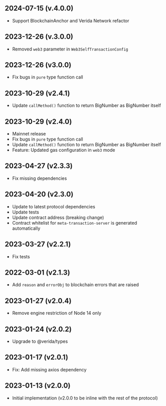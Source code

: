 2024-07-15 (v.4.0.0)
-------------------

- Support BlockchainAnchor and Verida Network refactor

2023-12-26 (v.3.0.0)
-------------------

- Removed `web3` parameter in `Web3SelfTransactionConfig`

2023-12-26 (v3.0.0)
-------------------

- Fix bugs in `pure` type function call

2023-10-29 (v2.4.1)
-------------------

- Update `callMethod()` function to return BigNumber as BigNumber itself

2023-10-29 (v2.4.0)
-------------------

- Mainnet release
- Fix bugs in `pure` type function call
- Update `callMethod()` function to return BigNumber as BigNumber itself
- Feature: Updated gas configuration in `web3` mode

2023-04-27 (v2.3.3)
-------------------

- Fix missing dependencies

2023-04-20 (v2.3.0)
-------------------

- Update to latest protocol dependencies
- Update tests
- Update contract address (breaking change)
- Contract whitelist for `meta-transaction-server` is generated automatically

2023-03-27 (v2.2.1)
-------------------

- Fix tests

2022-03-01 (v2.1.3)
-------------------

- Add `reason` and `errorObj` to blockchain errors that are raised

2023-01-27 (v2.0.4)
-------------------

- Remove engine restriction of Node 14 only

2023-01-24 (v2.0.2)
-------------------

- Upgrade to @verida/types

2023-01-17 (v2.0.1)
-------------------

- Fix: Add missing axios dependency

2023-01-13 (v2.0.0)
-------------------

- Initial implementation (v2.0.0 to be inline with the rest of the protocol)